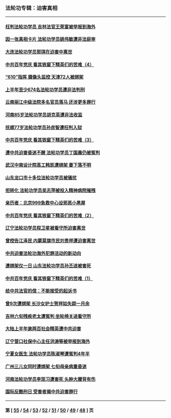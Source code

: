 ### 法轮功专辑：迫害真相
---
#### [枉判法轮功学员 吉林法官王荣富被举报到海外](../../pages/nf4379/n13073687.md?07080430) 
#### [因一张真相卡片 法轮功学员姚伟敏遭非法庭审](../../pages/nf4379/n13072119.md?07080430) 
#### [大连法轮功学员郭琪在迫害中离世](../../pages/nf4379/n13068800.md?07080430) 
#### [中共百年党庆 看其铁窗下精英们的苦难（4）](../../pages/nf4379/n13071329.md?07080430) 
#### [“610”指挥 摄像头监控 天津72人被绑架](../../pages/nf4379/n13069798.md?07080430) 
#### [上半年至少674名法轮功学员遭非法判刑](../../pages/nf4379/n13069232.md?07080430) 
#### [云南丽江中级法院多名官员落马 还涉更多罪行](../../pages/nf4379/n13066824.md?07080430) 
#### [河南85岁法轮功学员胡克英遭非法收监](../../pages/nf4379/n13056270.md?07080430) 
#### [抚顺77岁法轮功学员孙彦智遭枉判入狱](../../pages/nf4379/n13066556.md?07080430) 
#### [中共百年党庆 看其铁窗下精英们的苦难（3）](../../pages/nf4379/n13065400.md?07080430) 
#### [遭中共迫害昏迷不醒 法轮功学员丁国晨仍被冤判](../../pages/nf4379/n13065106.md?07080430) 
#### [武汉中南设计院高工韩凯遭绑架 妻下落不明](../../pages/nf4379/n13064124.md?07080430) 
#### [山东龙口市十多位法轮功学员被骚扰](../../pages/nf4379/n13061296.md?07080430) 
#### [拒转化 法轮功学员吴志萍被投入精神病院摧残](../../pages/nf4379/n13061005.md?07080430) 
#### [亲历者：北京999急救中心设邪恶小黑屋](../../pages/nf4379/n13061303.md?07080430) 
#### [中共百年党庆 看其铁窗下精英们的苦难（2）](../../pages/nf4379/n13060332.md?07080430) 
#### [辽宁法轮功学员程卫星被看守所迫害离世](../../pages/nf4379/n13058554.md?07080430) 
#### [曾控告江泽民 内蒙莫旗市民刘贵祥遭迫害离世](../../pages/nf4379/n13058000.md?07080430) 
#### [中共迫害法轮功海外犯罪活动的新动向](../../pages/nf4379/n13058786.md?07080430) 
#### [遭绑架仅一日 山东法轮功学员孙丕进被害死](../../pages/nf4379/n13055727.md?07080430) 
#### [中共百年党庆 看其铁窗下精英们的苦难（1）](../../pages/nf4379/n13053788.md?07080430) 
#### [给中共法官的信：不能接受的起诉书](../../pages/nf4379/n13054073.md?07080430) 
#### [曾9次遭绑架 长沙女护士贺祥姑失踪一月余](../../pages/nf4379/n13053392.md?07080430) 
#### [吉林六旬残疾老太遭冤判 坐轮椅关进看守所](../../pages/nf4379/n13050836.md?07080430) 
#### [大陆上半年逾两百社会精英遭中共迫害](../../pages/nf4379/n13044485.md?07080430) 
#### [辽宁营口社保中心主任洪涛等被举报到海外](../../pages/nf4379/n13045220.md?07080430) 
#### [宁夏女医生 法轮功学员陈淑琴遭冤判4年半](../../pages/nf4379/n13050675.md?07080430) 
#### [广州三儿女同时遭绑架 七旬母亲病重昏迷](../../pages/nf4379/n13047635.md?07080430) 
#### [河南法轮功学员李现习遭害死 头肿大腰背有伤](../../pages/nf4379/n13047032.md?07080430) 
#### [国际反酷刑日 受害者揭中共迫害罪行](../../pages/nf4379/n13048457.md?07080430) 

---
#### 第 [ [55](./55.md?07080430) / [54](./54.md?07080430) / [53](./53.md?07080430) / [52](./52.md?07080430) / [51](./51.md?07080430) / [50](./50.md?07080430) / [49](./49.md?07080430) / [48](./48.md?07080430) ] 页
